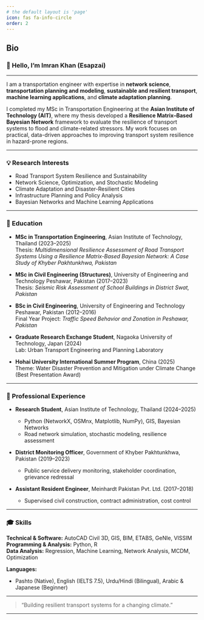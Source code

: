 ```yaml
---
# the default layout is 'page'
icon: fas fa-info-circle
order: 2
---
```

## Bio

### 👋 Hello, I’m Imran Khan (Esapzai)

---

I am a transportation engineer with expertise in **network science**, **transportation planning and modeling**, **sustainable and resilient transport**, **machine learning applications**, and **climate adaptation planning**.

I completed my MSc in Transportation Engineering at the **Asian Institute of Technology (AIT)**, where my thesis developed a **Resilience Matrix–Based Bayesian Network** framework to evaluate the resilience of transport systems to flood and climate-related stressors. My work focuses on practical, data-driven approaches to improving transport system resilience in hazard-prone regions.

---


### 💡 Research Interests

- Road Transport System Resilience and Sustainability  
- Network Science, Optimization, and Stochastic Modeling  
- Climate Adaptation and Disaster-Resilient Cities  
- Infrastructure Planning and Policy Analysis  
- Bayesian Networks and Machine Learning Applications

---

### 🔬 Education

- **MSc in Transportation Engineering**, Asian Institute of Technology, Thailand (2023–2025)  
  Thesis: *Multidimensional Resilience Assessment of Road Transport Systems Using a Resilience Matrix-Based Bayesian Network: A Case Study of Khyber Pakhtunkhwa, Pakistan*  

- **MSc in Civil Engineering (Structures)**, University of Engineering and Technology Peshawar, Pakistan (2017–2023)  
  Thesis: *Seismic Risk Assessment of School Buildings in District Swat, Pakistan*  

- **BSc in Civil Engineering**, University of Engineering and Technology Peshawar, Pakistan (2012–2016)  
  Final Year Project: *Traffic Speed Behavior and Zonation in Peshawar, Pakistan*  

- **Graduate Research Exchange Student**, Nagaoka University of Technology, Japan (2024)  
  Lab: Urban Transport Engineering and Planning Laboratory  

- **Hohai University International Summer Program**, China (2025)  
  Theme: Water Disaster Prevention and Mitigation under Climate Change  (Best Presentation Award)



---

### 🧭 Professional Experience

- **Research Student**, Asian Institute of Technology, Thailand (2024–2025)  
  - Python (NetworkX, OSMnx, Matplotlib, NumPy), GIS, Bayesian Networks  
  - Road network simulation, stochastic modeling, resilience assessment  

- **District Monitoring Officer**, Government of Khyber Pakhtunkhwa, Pakistan (2019–2023)  
  - Public service delivery monitoring, stakeholder coordination, grievance redressal  

- **Assistant Resident Engineer**, Meinhardt Pakistan Pvt. Ltd. (2017–2018)  
  - Supervised civil construction, contract administration, cost control

---

### 🎓 Skills

**Technical & Software:** AutoCAD Civil 3D, GIS, BIM, ETABS, GeNIe, VISSIM  
**Programming & Analysis:** Python, R  
**Data Analysis:** Regression, Machine Learning, Network Analysis, MCDM, Optimization  

**Languages:**  
- Pashto (Native), English (IELTS 7.5), Urdu/Hindi (Bilingual), Arabic & Japanese (Beginner)

---
> “Building resilient transport systems for a changing climate.”
---


